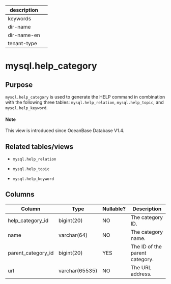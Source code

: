 |description||
|---|---|
|keywords||
|dir-name||
|dir-name-en||
|tenant-type||

# mysql.help_category

## **Purpose**

`mysql.help_category` is used to generate the HELP command in combination with the following three tables: `mysql.help_relation`, `mysql.help_topic`, and `mysql.help_keyword`.

<main id="notice" type='explain'>
  <h4>Note</h4>
  <p>This view is introduced since OceanBase Database V1.4. </p>
</main>

## **Related tables/views**

* `mysql.help_relation`

* `mysql.help_topic`

* `mysql.help_keyword`

## **Columns**

| **Column** | **Type** | **Nullable?** | **Description** |
|--------------------|----------------|----------------|--------|
| help_category_id | bigint(20) | NO | The category ID. |
| name | varchar(64) | NO | The category name. |
| parent_category_id | bigint(20) | YES | The ID of the parent category. |
| url | varchar(65535) | NO | The URL address. |
